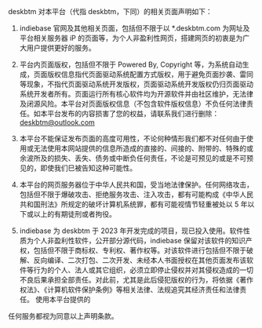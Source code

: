 deskbtm 对本平台（代指 deskbtm，下同）的相关页面声明如下：

1. indiebase 官网及其他相关页面，包括但不限于以 \*.deskbtm.com 为网址及平台相关服务器 iP 的页面等，为个人非盈利性网页，搭建网页的初衷是为广大用户提供更好的服务。
2. 平台内页面版权，包括但不限于 Powered By, Copyright 等，为系统自动生成，页面版权信息指代页面驱动系统配置方式版权，用于避免页面抄袭、雷同等现象，不指代页面驱动系统开发版权，页面驱动系统开发版权仍归页面驱动系统开发者所有。页面运行所有核心软件均为开源软件并由社区维护，无法律及闭源风险。本平台对页面版权信息（不包含软件版权信息）不负任何法律责任。如本平台发布的内容损害了您的权益，请联系我们进行删除：deskbtm@outlook.com

3. 本平台不能保证发布页面的高度可用性，不论何种情形我们都不对任何由于使用或无法使用本网站提供的信息所造成的直接的、间接的、附带的、特殊的或余波所及的损失、丢失、债务或中断负任何责任，不论是可预见的或是不可预见的，即使我们巳被告知这种可能性。

4. 本平台的网页服务器位于中华人民共和国，受当地法律保护。任何网络攻击，包括但不限于爆破攻击、拒绝服务攻击、注入攻击，都有可能构成《中华人民共和国刑法》所规定的破坏计算机系统罪，都有可能视情节轻重被处以 5 年以下或以上的有期徒刑或者拘役。

5. indiebase 为 deskbtm 于 2023 年开发完成的项目，现已投入使用。软件性质为个人非盈利性软件，公开部分源代码，indiebase 保留对该软件的知识产权，包括但不限于商标权、专利权、著作权等。对该软件进行包括但不限于破解、反向编译、二次打包、二次开发、未经本人书面授权在其他页面发布该软件等行为的个人、法人或其它组织，必须立即停止侵权并对其侵权造成的一切不良后果承担全部责任。对此前，尤其是此后侵犯版权的行为，将依据《著作权法》、《计算机软件保护条例》等相关法律、法规追究其经济责任和法律责任。 使用本平台提供的

任何服务都视为同意以上声明条款。
